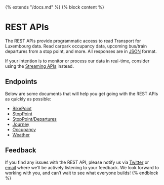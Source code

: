 {% extends "/docs.md" %}
{% block content %}
# REST APIs
The REST APIs provide programmatic access to read Transport for Luxembourg data. Read carpark occupancy data, upcoming bus/train departures from a stop point, and more. All responses are in [JSON](https://en.wikipedia.org/wiki/JSON) format.

If your intention is to monitor or process our data in real-time, consider using the [Streaming APIs](/Streaming_APIs.md) instead.

## Endpoints
Below are some documents that will help you get going with the REST APIs as quickly as possible:

- [BikePoint](/RESTAPIs/BikePoint.md)
- [StopPoint](/RESTAPIs/StopPoint.md)
- [StopPoint/Departures](/RESTAPIs/StopPoint/departures.md)
- [Journey](/RESTAPIs/Journey.md)
- [Occupancy](/RESTAPIs/Occupancy.md)
- [Weather](/RESTAPIs/Weather.md)

## Feedback
If you find any issues with the REST API, please notify us via [Twitter](https://twitter.com/TfLlu) or [email](mailto:tfl@ion.lu) where we’ll be actively listening to your feedback. We look forward to working with you, and can’t wait to see what everyone builds!
{% endblock %}
